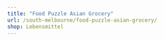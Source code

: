 ```yaml
---
title: "Food Puzzle Asian Grocery"
url: /south-melbourne/food-puzzle-asian-grocery/
shop: Lebensmittel
---
```

